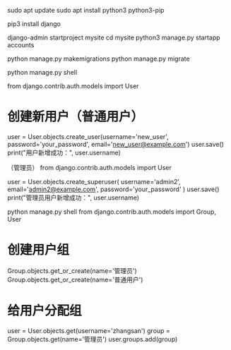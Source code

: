 sudo apt update
sudo apt install python3 python3-pip

pip3 install django

django-admin startproject mysite
cd mysite
python3 manage.py startapp accounts

python manage.py makemigrations
python manage.py migrate

python manage.py shell

from django.contrib.auth.models import User

# 创建新用户（普通用户）
user = User.objects.create_user(username='new_user', password='your_password', email='new_user@example.com')
user.save()
print("用户新增成功：", user.username)

（管理员）
from django.contrib.auth.models import User

user = User.objects.create_superuser(
    username='admin2',
    email='admin2@example.com',
    password='your_password'
)
user.save()
print("管理员用户新增成功：", user.username)


python manage.py shell
from django.contrib.auth.models import Group, User

# 创建用户组
Group.objects.get_or_create(name='管理员')
Group.objects.get_or_create(name='普通用户')

# 给用户分配组
user = User.objects.get(username='zhangsan')
group = Group.objects.get(name='管理员')
user.groups.add(group)
